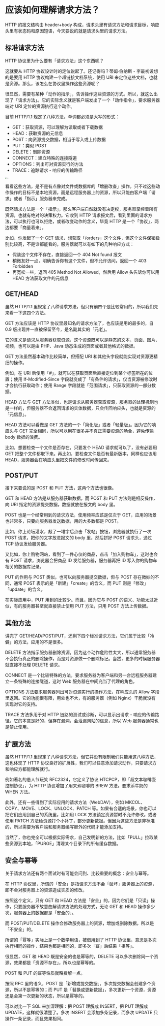 # 应该如何理解请求方法？

HTTP 的报文结构由 header+body 构成，请求头里有请求方法和请求目标，响应头里有状态码和原因短语，今天要说的就是请求头里的请求方法。

## 标准请求方法

HTTP 协议里为什么要有「请求方法」这个东西呢？

这就要从 HTTP 协议设计时的定位说起了。还记得吗？蒂姆·伯纳斯 - 李最初设想的是要用 HTTP 协议构建一个超链接文档系统，使用 URI 来定位这些文档，也就是资源。那么，该怎么在协议里操作这些资源呢？

很显然，需要有某种「动作的指示」，告诉操作这些资源的方式。所以，就这么出现了「请求方法」。它的实际含义就是客户端发出了一个「动作指令」，要求服务器端对 URI 定位的资源执行这个动作。

目前 HTTP/1.1 规定了八种方法，单词都必须是大写的形式：

- GET：获取资源，可以理解为读取或者下载数据
- HEAD：获取资源的元信息
- POST：向资源提交数据，相当于写入或上传数据
- PUT：类似 POST
- DELETE：删除资源
- CONNECT：建立特殊的连接隧道
- OPTIONS：列出可对资源实行的方法
- TRACE：追踪请求 - 响应的传输路径

<img src="https://static001.geekbang.org/resource/image/3c/6d/3cdc8ac71b80929f4a94dfeb9ffe4b6d.jpg" alt="img" style="zoom:25%;" />

看看这些方法，是不是有点像对文件或数据库的「增删改查」操作，只不过这些动作操作的目标不是本地资源，而是远程服务器上的资源，所以只能由客户端「请求」或者「指示」服务器来完成。

既然请求方法是一个「指示」，那么客户端自然就没有决定权，服务器掌控着所有资源，也就有绝对的决策权力。它收到 HTTP 请求报文后，看到里面的请求方法，可以执行也可以拒绝，或者改变动作的含义，毕竟 HTTP 是一个「协议」，两边都要「商量着来」。

比如，你发起了一个 GET 请求，想获取「/orders」这个文件，但这个文件保密级别比较高，不是谁都能看的，服务器就可以有如下的几种响应方式：

- 假装这个文件不存在，直接返回一个 404 Not found 报文
- 稍微友好一点，明确告诉你有这个文件，但不允许访问，返回一个 403 Forbidden
- 再宽松一些，返回 405 Method Not Allowed，然后用 Allow 头告诉你可以用 HEAD 方法获取文件的元信息

## GET/HEAD

虽然 HTTP/1.1 里规定了八种请求方法，但只有前四个是比较常用的，所以我们先来看一下这四个方法。

GET 方法应该是 HTTP 协议里最知名的请求方法了，也应该是用的最多的，自 0.9 版出现并一直被保留至今，是名副其实的「元老」。

它的含义是请求从服务器获取资源，这个资源既可以是静态的文本、页面、图片、视频，也可以是由 PHP、Java 动态生成的页面或者其他格式的数据。

GET 方法虽然基本动作比较简单，但搭配 URI 和其他头字段就能实现对资源更精细的操作。

例如，在 URI 后使用「#」，就可以在获取页面后直接定位到某个标签所在的位置；使用 If-Modified-Since 字段就变成了「有条件的请求」，仅当资源被修改时才会执行获取动作；使用 Range 字段就是「范围请求」，只获取资源的一部分数据。

HEAD 方法与 GET 方法类似，也是请求从服务器获取资源，服务器的处理机制也是一样的，但服务器不会返回请求的实体数据，只会传回响应头，也就是资源的「元信息」。

HEAD 方法可以看做是 GET 方法的一个「简化版」或者「轻量版」。因为它的响应头与 GET 完全相同，所以可以用在很多并不真正需要资源的场合，避免传输 body 数据的浪费。

比如，想要检查一个文件是否存在，只要发个 HEAD 请求就可以了，没有必要用 GET 把整个文件都取下来。再比如，要检查文件是否有最新版本，同样也应该用 HEAD，服务器会在响应头里把文件的修改时间传回来。

## POST/PUT

接下来要说的是 POST 和 PUT 方法，这两个方法也很像。

GET 和 HEAD 方法是从服务器获取数据，而 POST 和 PUT 方法则是相反操作，向 URI 指定的资源提交数据，数据就放在报文的 body 里。

POST 也是一个经常用到的请求方法，使用频率应该是仅次于 GET，应用的场景也非常多，只要向服务器发送数据，用的大多数都是 POST。

比如，你上论坛灌水，敲了一堆字后点击「发帖」按钮，浏览器就执行了一次 POST 请求，把你的文字放进报文的 body 里，然后拼好 POST 请求头，通过 TCP 协议发给服务器。

又比如，你上购物网站，看到了一件心仪的商品，点击「加入购物车」，这时也会有 POST 请求，浏览器会把商品 ID 发给服务器，服务器再把 ID 写入你的购物车相关的数据库记录。

PUT 的作用与 POST 类似，也可以向服务器提交数据，但与 POST 存在微妙的不同，通常 POST 表示的是「新建」「create」的含义，而 PUT 则是「修改」「update」的含义。

在实际应用中，PUT 用到的比较少。而且，因为它与 POST 的语义、功能太过近似，有的服务器甚至就直接禁止使用 PUT 方法，只用 POST 方法上传数据。

## 其他方法

讲完了 GET/HEAD/POST/PUT，还剩下四个标准请求方法，它们属于比较「冷僻」的方法，应用的不是很多。

DELETE 方法指示服务器删除资源，因为这个动作危险性太大，所以通常服务器不会执行真正的删除操作，而是对资源做一个删除标记。当然，更多的时候服务器就直接不处理 DELETE 请求。

CONNECT 是一个比较特殊的方法，要求服务器为客户端和另一台远程服务器建立一条特殊的连接隧道，这时 Web 服务器在中间充当了代理的角色。

OPTIONS 方法要求服务器列出可对资源实行的操作方法，在响应头的 Allow 字段里返回。它的功能很有限，用处也不大，有的服务器（例如 Nginx）干脆就没有实现对它的支持。

TRACE 方法多用于对 HTTP 链路的测试或诊断，可以显示出请求 - 响应的传输路径。它的本意是好的，但存在漏洞，会泄漏网站的信息，所以 Web 服务器通常也是禁止使用。

## 扩展方法

虽然 HTTP/1.1 里规定了八种请求方法，但它并没有限制我们只能用这八种方法，这也体现了 HTTP 协议良好的扩展性，我们可以任意添加请求动作，只要请求方和响应方都能理解就行。

例如著名的愚人节玩笑 RFC2324，它定义了协议 HTCPCP，即「超文本咖啡壶控制协议」，为 HTTP 协议增加了用来煮咖啡的 BREW 方法，要求添牛奶的 WHEN 方法。

此外，还有一些得到了实际应用的请求方法（WebDAV），例如 MKCOL、COPY、MOVE、LOCK、UNLOCK、PATCH 等。如果有合适的场景，你也可以把它们应用到自己的系统里，比如用 LOCK 方法锁定资源暂时不允许修改，或者使用 PATCH 方法给资源打个小补丁，部分更新数据。但因为这些方法是非标准的，所以需要为客户端和服务器编写额外的代码才能添加支持。

当然了，你也完全可以根据实际需求，自己发明新的方法，比如「PULL」拉取某些资源到本地，「PURGE」清理某个目录下的所有缓存数据。

## 安全与幂等

关于请求方法还有两个面试时有可能会问到、比较重要的概念：安全与幂等。

在 HTTP 协议里，所谓的「安全」是指请求方法不会「破坏」服务器上的资源，即不会对服务器上的资源造成实质的修改。

按照这个定义，只有 GET 和 HEAD 方法是「安全」的，因为它们是「只读」操作，只要服务器不故意曲解请求方法的处理方式，无论 GET 和 HEAD 操作多少次，服务器上的数据都是「安全的」。

而 POST/PUT/DELETE 操作会修改服务器上的资源，增加或删除数据，所以是「不安全」的。

所谓的「幂等」实际上是一个数学用语，被借用到了 HTTP 协议里，意思是多次执行相同的操作，结果也都是相同的，即多次「幂」后结果「相等」。

很显然，GET 和 HEAD 既是安全的也是幂等的，DELETE 可以多次删除同一个资源，效果都是「资源不存在」，所以也是幂等的。

POST 和 PUT 的幂等性质就略费解一点。

按照 RFC 里的语义，POST 是「新增或提交数据」，多次提交数据会创建多个资源，所以不是幂等的；而 PUT 是「替换或更新数据」，多次更新一个资源，资源还是会第一次更新的状态，所以是幂等的。

可以对比一下 SQL 来加深理解：把 POST 理解成 INSERT，把 PUT 理解成 UPDATE，这样就很清楚了。多次 INSERT 会添加多条记录，而多次 UPDATE 只操作一条记录，而且效果相同。